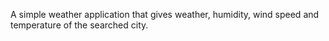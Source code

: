 A simple weather application that gives weather, humidity, wind speed and temperature of the searched city.
